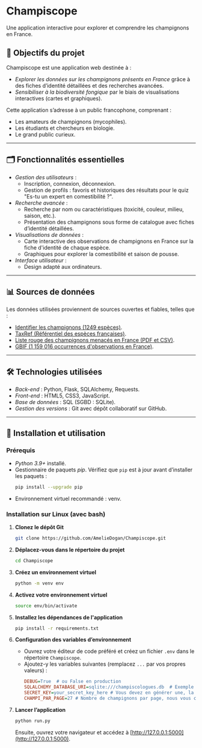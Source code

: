 # Champiscope


Une application interactive pour explorer et comprendre les champignons en France.

## 🚀 Objectifs du projet

Champiscope est une application web destinée à :
- *Explorer les données sur les champignons présents en France* grâce à des fiches d’identité détaillées et des recherches avancées.
- *Sensibiliser à la biodiversité fongique* par le biais de visualisations interactives (cartes et graphiques).

Cette application s’adresse à un public francophone, comprenant :
- Les amateurs de champignons (mycophiles).
- Les étudiants et chercheurs en biologie.
- Le grand public curieux.

---

## 🗂️ Fonctionnalités essentielles

- *Gestion des utilisateurs* :
  - Inscription, connexion, déconnexion.
  - Gestion de profils : favoris et historiques des résultats pour le quiz "Es-tu un expert en comestibilité ?".
- *Recherche avancée* :
  - Recherche par nom ou caractéristiques (toxicité, couleur, milieu, saison, etc.).
  - Présentation des champignons sous forme de catalogue avec fiches d’identité détaillées.
- *Visualisations de données* :
  - Carte interactive des observations de champignons en France sur la fiche d'identité de chaque espèce.
  - Graphiques pour explorer la comestibilité et saison de pousse.
- *Interface utilisateur* :
  - Design adapté aux ordinateurs.

---

## 📊 Sources de données

Les données utilisées proviennent de sources ouvertes et fiables, telles que :
- [Identifier les champignons (1249 espèces)](https://www.data.gouv.fr/en/datasets/donnees-du-site-identifier-les-champignons-com/).
- [TaxRef (Référentiel des espèces françaises)](https://inpn.mnhn.fr/telechargement/referentielEspece/taxref/18.0/menu#).
- [Liste rouge des champignons menacés en France (PDF et CSV)](https://uicn.fr/).
- [GBIF (1 159 016 occurrences d'observations en France)](https://www.gbif.org/occurrence/search?country=FR&taxon_key=5).

---

## 🛠️ Technologies utilisées

- *Back-end* : Python, Flask, SQLAlchemy, Requests.
- *Front-end* : HTML5, CSS3, JavaScript.
- *Base de données* : SQL (SGBD : SQLite).
- *Gestion des versions* : Git avec dépôt collaboratif sur GitHub.

---

## 🔧 Installation et utilisation

### Prérequis
- *Python 3.9+* installé.
- Gestionnaire de paquets *pip*.
  Vérifiez que `pip` est à jour avant d’installer les paquets :  
  ```bash
  pip install --upgrade pip
  ```
- Environnement virtuel recommandé : venv.

### Installation sur Linux (avec bash)

1. **Clonez le dépôt Git**  
   ```bash
   git clone https://github.com/AmelieDogan/Champiscope.git
   ```

2. **Déplacez-vous dans le répertoire du projet**  
   ```bash
   cd Champiscope
   ```

3. **Créez un environnement virtuel**  
   ```bash
   python -m venv env
   ```

4. **Activez votre environnement virtuel**  
   ```bash
   source env/bin/activate
   ```

5. **Installez les dépendances de l'application**  
   ```bash
   pip install -r requirements.txt
   ```

6. **Configuration des variables d’environnement**  
   - Ouvrez votre éditeur de code préféré et créez un fichier `.env` dans le répertoire `Champiscope`.  
   - Ajoutez-y les variables suivantes (remplacez `...` par vos propres valeurs) :  
     ```ini
     DEBUG=True  # ou False en production
     SQLALCHEMY_DATABASE_URI=sqlite:///champiscologues.db  # Exemple qui fonctionne si vous ne déplacez pas la base de données SQLite
     SECRET_KEY=your_secret_key_here # Vous devez en générer une, la plus aléatoire possible, et la copier ici
     CHAMPI_PAR_PAGE=27 # Nombre de champignons par page, nous vous conseillons un multiple de trois puisque les champignons s'affichent par trois sur chaque ligne
     ```

8. **Lancer l’application**  
   ```bash
   python run.py
   ```
   Ensuite, ouvrez votre navigateur et accédez à [http://127.0.0.1:5000](http://127.0.0.1:5000).  
